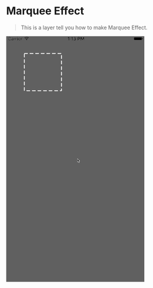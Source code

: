 # Marquee Effect

> This is a layer tell you how to make Marquee Effect.

![Marquee Effect](https://raw.githubusercontent.com/Seng349/SaveGif/master/2015-08-04%2013_16_49.gif)

